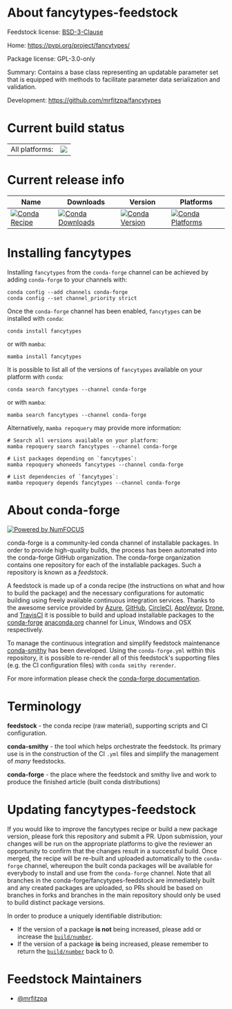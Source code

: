 About fancytypes-feedstock
==========================

Feedstock license: [BSD-3-Clause](https://github.com/conda-forge/fancytypes-feedstock/blob/main/LICENSE.txt)

Home: https://pypi.org/project/fancytypes/

Package license: GPL-3.0-only

Summary: Contains a base class representing an updatable parameter set that is equipped with methods to facilitate parameter data serialization and validation.

Development: https://github.com/mrfitzpa/fancytypes

Current build status
====================


<table><tr><td>All platforms:</td>
    <td>
      <a href="https://dev.azure.com/conda-forge/feedstock-builds/_build/latest?definitionId=22845&branchName=main">
        <img src="https://dev.azure.com/conda-forge/feedstock-builds/_apis/build/status/fancytypes-feedstock?branchName=main">
      </a>
    </td>
  </tr>
</table>

Current release info
====================

| Name | Downloads | Version | Platforms |
| --- | --- | --- | --- |
| [![Conda Recipe](https://img.shields.io/badge/recipe-fancytypes-green.svg)](https://anaconda.org/conda-forge/fancytypes) | [![Conda Downloads](https://img.shields.io/conda/dn/conda-forge/fancytypes.svg)](https://anaconda.org/conda-forge/fancytypes) | [![Conda Version](https://img.shields.io/conda/vn/conda-forge/fancytypes.svg)](https://anaconda.org/conda-forge/fancytypes) | [![Conda Platforms](https://img.shields.io/conda/pn/conda-forge/fancytypes.svg)](https://anaconda.org/conda-forge/fancytypes) |

Installing fancytypes
=====================

Installing `fancytypes` from the `conda-forge` channel can be achieved by adding `conda-forge` to your channels with:

```
conda config --add channels conda-forge
conda config --set channel_priority strict
```

Once the `conda-forge` channel has been enabled, `fancytypes` can be installed with `conda`:

```
conda install fancytypes
```

or with `mamba`:

```
mamba install fancytypes
```

It is possible to list all of the versions of `fancytypes` available on your platform with `conda`:

```
conda search fancytypes --channel conda-forge
```

or with `mamba`:

```
mamba search fancytypes --channel conda-forge
```

Alternatively, `mamba repoquery` may provide more information:

```
# Search all versions available on your platform:
mamba repoquery search fancytypes --channel conda-forge

# List packages depending on `fancytypes`:
mamba repoquery whoneeds fancytypes --channel conda-forge

# List dependencies of `fancytypes`:
mamba repoquery depends fancytypes --channel conda-forge
```


About conda-forge
=================

[![Powered by
NumFOCUS](https://img.shields.io/badge/powered%20by-NumFOCUS-orange.svg?style=flat&colorA=E1523D&colorB=007D8A)](https://numfocus.org)

conda-forge is a community-led conda channel of installable packages.
In order to provide high-quality builds, the process has been automated into the
conda-forge GitHub organization. The conda-forge organization contains one repository
for each of the installable packages. Such a repository is known as a *feedstock*.

A feedstock is made up of a conda recipe (the instructions on what and how to build
the package) and the necessary configurations for automatic building using freely
available continuous integration services. Thanks to the awesome service provided by
[Azure](https://azure.microsoft.com/en-us/services/devops/), [GitHub](https://github.com/),
[CircleCI](https://circleci.com/), [AppVeyor](https://www.appveyor.com/),
[Drone](https://cloud.drone.io/welcome), and [TravisCI](https://travis-ci.com/)
it is possible to build and upload installable packages to the
[conda-forge](https://anaconda.org/conda-forge) [anaconda.org](https://anaconda.org/)
channel for Linux, Windows and OSX respectively.

To manage the continuous integration and simplify feedstock maintenance
[conda-smithy](https://github.com/conda-forge/conda-smithy) has been developed.
Using the ``conda-forge.yml`` within this repository, it is possible to re-render all of
this feedstock's supporting files (e.g. the CI configuration files) with ``conda smithy rerender``.

For more information please check the [conda-forge documentation](https://conda-forge.org/docs/).

Terminology
===========

**feedstock** - the conda recipe (raw material), supporting scripts and CI configuration.

**conda-smithy** - the tool which helps orchestrate the feedstock.
                   Its primary use is in the construction of the CI ``.yml`` files
                   and simplify the management of *many* feedstocks.

**conda-forge** - the place where the feedstock and smithy live and work to
                  produce the finished article (built conda distributions)


Updating fancytypes-feedstock
=============================

If you would like to improve the fancytypes recipe or build a new
package version, please fork this repository and submit a PR. Upon submission,
your changes will be run on the appropriate platforms to give the reviewer an
opportunity to confirm that the changes result in a successful build. Once
merged, the recipe will be re-built and uploaded automatically to the
`conda-forge` channel, whereupon the built conda packages will be available for
everybody to install and use from the `conda-forge` channel.
Note that all branches in the conda-forge/fancytypes-feedstock are
immediately built and any created packages are uploaded, so PRs should be based
on branches in forks and branches in the main repository should only be used to
build distinct package versions.

In order to produce a uniquely identifiable distribution:
 * If the version of a package **is not** being increased, please add or increase
   the [``build/number``](https://docs.conda.io/projects/conda-build/en/latest/resources/define-metadata.html#build-number-and-string).
 * If the version of a package **is** being increased, please remember to return
   the [``build/number``](https://docs.conda.io/projects/conda-build/en/latest/resources/define-metadata.html#build-number-and-string)
   back to 0.

Feedstock Maintainers
=====================

* [@mrfitzpa](https://github.com/mrfitzpa/)


